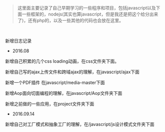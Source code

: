 

>这里面主要记录了自己早期学习的一些程序和项目，包括javascript以及下面一些框架的，nodejs(其实也算javascript，但是我还是把这个给分出来了)，还有php的，以及一些其他的代码也会放在这里。
<BR>


新增日志记录

* 2016.08

新增自己积累的几个css loading动画，在css文件夹下面。

新增自己写的ajax上传文件和跨域ajax的理解，在javascript/ajax下面

新增一个PDF插件 在javascript/media-master下面

新增Aop面向切面编程的理解，在javascript/Aop文件夹下面

新增之前做的一些应用，在project文件夹下面

* 2016.09.14

新增自己对工厂模式和抽象工厂的理解，在/javascript/js设计模式文件夹下面
